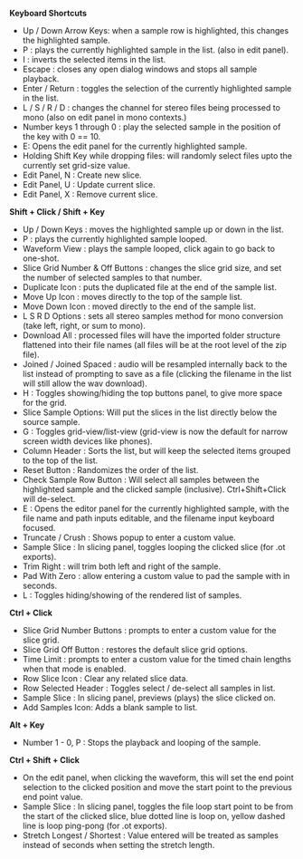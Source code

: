 **Keyboard Shortcuts**
 
 - Up / Down Arrow Keys: when a sample row is highlighted, this changes the highlighted sample.
 - P : plays the currently highlighted sample in the list. (also in edit panel).
 - I : inverts the selected items in the list.
 - Escape : closes any open dialog windows and stops all sample playback.
 - Enter / Return : toggles the selection of the currently highlighted sample in the list.
 - L / S / R / D : changes the channel for stereo files being processed to mono (also on edit panel in mono contexts.)
 - Number keys 1 through 0 : play the selected sample in the position of the key with 0 == 10.
 - E: Opens the edit panel for the currently highlighted sample.
 - Holding Shift Key while dropping files: will randomly select files upto the currently set grid-size value.
 - Edit Panel, N : Create new slice.
 - Edit Panel, U : Update current slice.
 - Edit Panel, X : Remove current slice.

**Shift + Click / Shift + Key**
 - Up / Down Keys : moves the highlighted sample up or down in the list.
 - P : plays the currently highlighted sample looped. 
 - Waveform View : plays the sample looped, click again to go back to one-shot.
 - Slice Grid Number & Off Buttons : changes the slice grid size, and set the number of selected samples to that number.
 - Duplicate Icon : puts the duplicated file at the end of the sample list.
 - Move Up Icon : moves directly to the top of the sample list.
 - Move Down Icon : moved directly to the end of the sample list.
 - L S R D Options : sets all stereo samples method for mono conversion (take left, right, or sum to mono).
 - Download All : processed files will have the imported folder structure flattened into their file names (all files will be at the root level of the zip file).
 - Joined / Joined Spaced : audio will be resampled internally back to the list instead of prompting to save as a file (clicking the filename in the list will still allow the wav download).
 - H : Toggles showing/hiding the top buttons panel, to give more space for the grid.
 - Slice Sample Options: Will put the slices in the list directly below the source sample. 
 - G : Toggles grid-view/list-view (grid-view is now the default for narrow screen width devices like phones).
 - Column Header : Sorts the list, but will keep the selected items grouped to the top of the list.
 - Reset Button : Randomizes the order of the list.
 - Check Sample Row Button : Will select all samples between the highlighted sample and the clicked sample (inclusive). Ctrl+Shift+Click will de-select.
 - E : Opens the editor panel for the currently highlighted sample, with the file name and path inputs editable, and the filename input keyboard focused.
 - Truncate / Crush : Shows popup to enter a custom value.
 - Sample Slice : In slicing panel, toggles looping the clicked slice (for .ot exports).
 - Trim Right : will trim  both left and right of the sample.
 - Pad With Zero : allow entering a custom value to pad the sample with in seconds.
 - L : Toggles hiding/showing of the rendered list of samples.

**Ctrl + Click**
 - Slice Grid Number Buttons : prompts to enter a custom value for the slice grid.
 - Slice Grid Off Button : restores the default slice grid options.
 - Time Limit : prompts to enter a custom value for the timed chain lengths when that mode is enabled.
 - Row Slice Icon : Clear any related slice data.
 - Row Selected Header : Toggles select / de-select all samples in list.
 - Sample Slice : In slicing panel, previews (plays) the slice clicked on.
 - Add Samples Icon: Adds a blank sample to list.

**Alt + Key**
 - Number 1 - 0, P : Stops the playback and looping of the sample.

**Ctrl + Shift + Click**
 - On the edit panel, when clicking the waveform, this will set the end point selection to the clicked position and move the start point to the previous end point value.
 - Sample Slice : In slicing panel, toggles the file loop start point to be from the start of the clicked slice, blue dotted line is loop on, yellow dashed line is loop ping-pong (for .ot exports).
 - Stretch Longest / Shortest : Value entered will be treated as samples instead of seconds when setting the stretch length.

